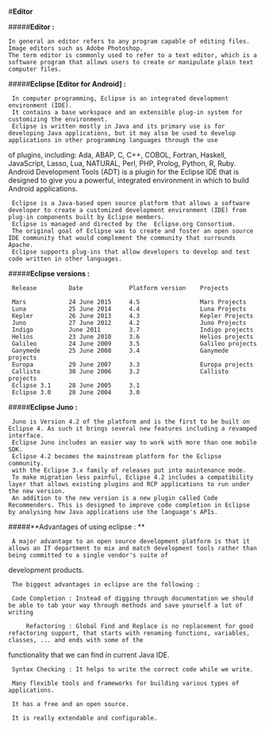 
#**Editor**

#####**Editor :**
    
    In general an editor refers to any program capable of editing files. 
    Image editors such as Adobe Photoshop.
    The term editor is commonly used to refer to a text editor, which is a software program that allows users to create or manipulate plain text computer files.


#####**Eclipse [Editor for Android] :**
     
     In computer programming, Eclipse is an integrated development environment (IDE).
     It contains a base workspace and an extensible plug-in system for customizing the environment. 
     Eclipse is written mostly in Java and its primary use is for developing Java applications, but it may also be used to develop applications in other programming languages through the use 
 of plugins, including: Ada, ABAP, C, C++, COBOL, Fortran, Haskell, JavaScript, Lasso, Lua, NATURAL, Perl, PHP, Prolog, Python, R, Ruby.
     Android Development Tools (ADT) is a plugin for the Eclipse IDE that is designed to give you a powerful, integrated environment in which to build Android applications.

     Eclipse is a Java-based open source platform that allows a software developer to create a customized development environment (IDE) from plug-in components built by Eclipse members. 
     Eclipse is managed and directed by the  Eclipse.org Consortium.
     The original goal of Eclipse was to create and foster an open source IDE community that would complement the community that surrounds Apache. 
     Eclipse supports plug-ins that allow developers to develop and test code written in other languages. 

#####**Eclipse versions :**     
  
     Release         Date             Platform version    Projects

     Mars            24 June 2015     4.5                 Mars Projects
     Luna            25 June 2014     4.4                 Luna Projects
     Kepler          26 June 2013     4.3                 Kepler Projects
     Juno            27 June 2012     4.2                 Juno Projects
     Indigo          June 2011        3.7                 Indigo projects
     Helios          23 June 2010     3.6                 Helios projects
     Galileo         24 June 2009     3.5                 Galileo projects
     Ganymede        25 June 2008     3.4                 Ganymede projects
     Europa          29 June 2007     3.3                 Europa projects
     Callisto        30 June 2006     3.2                 Callisto projects
     Eclipse 3.1     28 June 2005     3.1  
     Eclipse 3.0     28 June 2004     3.0  


#####**Eclipse Juno :**

     Juno is Version 4.2 of the platform and is the first to be built on Eclipse 4. As such it brings several new features including a revamped interface.
     Eclipse Juno includes an easier way to work with more than one mobile SDK.
     Eclipse 4.2 becomes the mainstream platform for the Eclipse community.
     with the Eclipse 3.x family of releases put into maintenance mode. 
     To make migration less painful, Eclipse 4.2 includes a compatibility layer that allows existing plugins and RCP applications to run under the new version.
     An addition to the new version is a new plugin called Code Recommenders. This is designed to improve code completion in Eclipse by analysing how Java applications use the language's APIs.
    

#####**Advantages of using eclipse : **

     A major advantage to an open source development platform is that it allows an IT department to mix and match development tools rather than being committed to a single vendor's suite of 
  development products.

     The biggest advantages in eclipse are the following : 

     Code Completion : Instead of digging through documentation we should be able to tab your way through methods and save yourself a lot of writing

         Refactoring : Global Find and Replace is no replacement for good refactoring support, that starts with renaming functions, variables, classes, ... and ends with some of the 
functionality that we can find in current Java IDE.

     Syntax Checking : It helps to write the correct code while we write.

     Many flexible tools and frameworks for building various types of applications.

     It has a free and an open source.

     It is really extendable and configurable.


     
